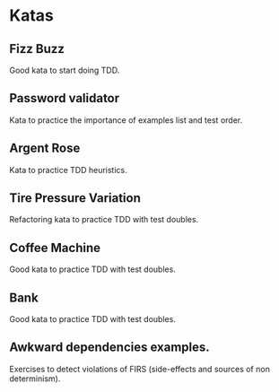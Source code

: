# Katas

## Fizz Buzz
Good kata to start doing TDD.

## Password validator
Kata to practice the importance of examples list and test order.

## Argent Rose
Kata to practice TDD heuristics.

## Tire Pressure Variation
Refactoring kata to practice TDD with test doubles.

## Coffee Machine
Good kata to practice TDD with test doubles.

## Bank
Good kata to practice TDD with test doubles.

## Awkward dependencies examples.
Exercises to detect violations of FIRS (side-effects and sources of non determinism).
